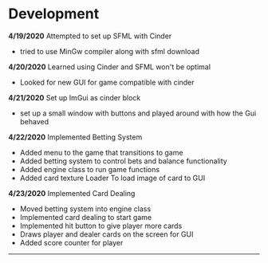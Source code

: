 # Development
**4/19/2020** Attempted to set up SFML with Cinder
- tried to use MinGw compiler along with sfml download

**4/20/2020** Learned using Cinder and SFML won't be optimal
- Looked for new GUI for game compatible with cinder

**4/21/2020** Set up ImGui as cinder block
- set up a small window with buttons and played around with how the Gui behaved

**4/22/2020** Implemented Betting System
- Added menu to the game that transitions to game
- Added betting system to control bets and balance functionality
- Added engine class to run game functions
- Added card texture Loader To load image of card to GUI

**4/23/2020** Implemented Card Dealing
- Moved betting system into engine class
- Implemented card dealing to start game
- Implemented hit button to give player more cards
- Draws player and dealer cards on the screen for GUI
- Added score counter for player

---
